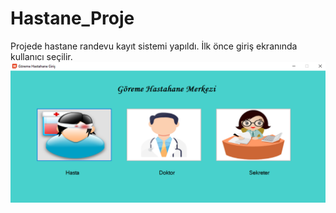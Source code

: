 # Hastane_Proje
Projede hastane randevu kayıt sistemi yapıldı.
İlk önce giriş ekranında kullanıcı seçilir.
![github](Hastane_Giris.PNG)
